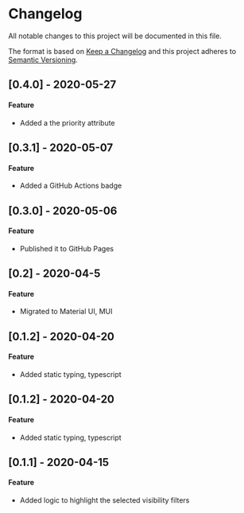 # Changelog
All notable changes to this project will be documented in this file.

The format is based on [Keep a Changelog](http://keepachangelog.com/en/1.0.0/)
and this project adheres to [Semantic Versioning](http://semver.org/spec/v2.0.0.html).

## [0.4.0] - 2020-05-27
#### Feature
* Added a the priority attribute

## [0.3.1] - 2020-05-07
#### Feature
* Added a GitHub Actions badge

## [0.3.0] - 2020-05-06
#### Feature
* Published it to GitHub Pages

## [0.2] - 2020-04-5
#### Feature
* Migrated to Material UI, MUI

## [0.1.2] - 2020-04-20
#### Feature
* Added static typing, typescript

## [0.1.2] - 2020-04-20
#### Feature
* Added static typing, typescript

## [0.1.1] - 2020-04-15
#### Feature
* Added logic to highlight the selected visibility filters
